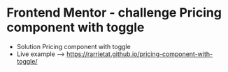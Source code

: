 # Frontend Mentor - challenge Pricing component with toggle
- Solution Pricing component with toggle
- Live example --> https://rarrietat.github.io/pricing-component-with-toggle/
